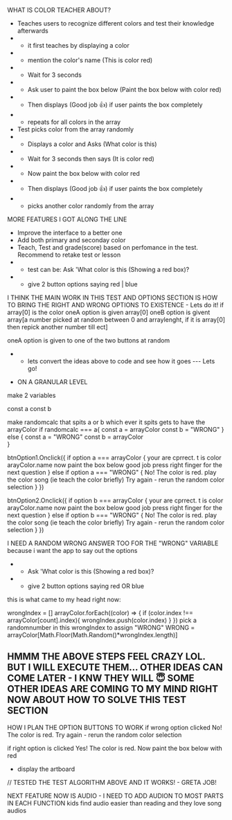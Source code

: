 WHAT IS COLOR TEACHER ABOUT?
- Teaches users to recognize different colors and test their knowledge afterwards
- - it first teaches by displaying a color 
- - mention the color's name (This is color red)
- - Wait for 3 seconds
- - Ask user to paint the box below (Paint the box below with color red)
- - Then displays (Good job 👍) if user paints the box completely
- - repeats for all colors in the array
- Test picks color from the array randomly
- - Displays a color and Asks (What color is this)
- - Wait for 3 seconds then says (It is color red)
- - Now paint the box below with color red
- - Then displays (Good job 👍) if user paints the box completely
- - picks another color randomly from the array

MORE FEATURES I GOT ALONG THE LINE
- Improve the interface to a better one
- Add both primary and seconday color 
- Teach, Test and grade(score) based on perfomance in the test. Recommend to retake test or lesson
- - test can be: Ask 'What color is this (Showing a red box)? 
- - give 2 button options saying red | blue 


I THINK THE MAIN WORK IN THIS TEST AND OPTIONS SECTION IS 
HOW TO BRING THE RIGHT AND WRONG OPTIONS TO EXISTENCE - Lets do it!
if array[0] is the color
oneA option is given array[0]
oneB option is givent array[a number picked at random between 0 and arraylenght, if it is array[0] then repick another number till ect]

oneA option is given to one of the two buttons at random

- - lets convert the ideas above to code and see how it goes --- Lets go!

- ON A GRANULAR LEVEL

make 2 variables 

const a
const b

make randomcalc that spits a or b
which ever it spits gets to have the arrayColor
    if randomcalc === a{
        const a = arrayColor
        const b = "WRONG"
    } else {
        const a = "WRONG"
        const b = arrayColor        
    }

btnOption1.Onclick({
    if option a === arrayColor {
        your are cprrect. t is color arayColor.name
        now paint the box below
        good job
        press right finger for the next question
    } else if option a === "WRONG" {
        No! The color is red.
        play the color song (ie teach the color briefly)
        Try again - rerun the random color selection
    }
})

btnOption2.Onclick({
    if option b === arrayColor {
        your are cprrect. t is color arayColor.name
        now paint the box below
        good job
        press right finger for the next question
    } else if option b === "WRONG" {
        No! The color is red.
        play the color song (ie teach the color briefly)
        Try again - rerun the random color selection
    }
})

I NEED A RANDOM WRONG ANSWER TOO FOR THE "WRONG" VARIABLE
because i want the app to say out the options 
- - Ask 'What color is this (Showing a red box)? 
- - give 2 button options saying red OR blue 

this is what came to my head right now:

<!-- wrongIndex = arrayColor.filter(color => {color.index !== arrayColor[count].index}) -->
wrongIndex = []
arrayColor.forEach((color) => {
    if (color.index !== arrayColor[count].index){
        wrongIndex.push(color.index)
    }
}) 
pick a randomnumber in this wrongIndex to assign "WRONG"
WRONG = arrayColor[Math.Floor(Math.Random()*wrongIndex.length)]


HMMM THE ABOVE STEPS FEEL CRAZY LOL. BUT I WILL EXECUTE THEM... OTHER IDEAS CAN COME LATER - I KNW THEY WILL 😇
SOME OTHER IDEAS ARE COMING TO MY MIND RIGHT NOW ABOUT HOW TO SOLVE THIS TEST SECTION
---

HOW I PLAN THE OPTION BUTTONS TO WORK
if wrong option clicked
No! The color is red.
Try again - rerun the random color selection


if right option is clicked
Yes! The color is red.
Now paint the box below with red
- display the artboard 

// TESTED THE TEST ALGORITHM ABOVE AND IT WORKS! - GRETA JOB!


NEXT FEATURE NOW IS AUDIO - I NEED TO ADD AUDION TO MOST PARTS IN EACH FUNCTION
kids find audio easier than reading and they love song audios